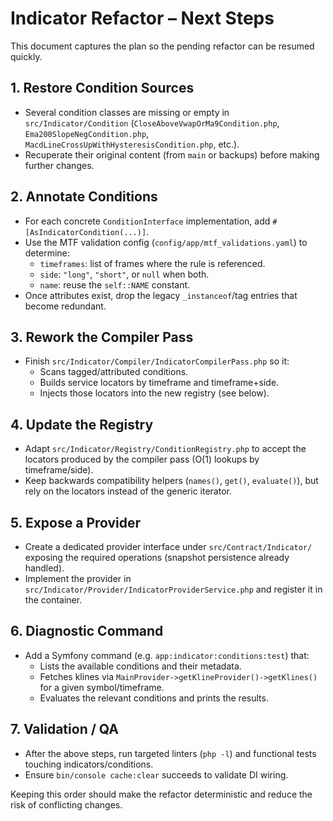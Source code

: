 # Indicator Refactor – Next Steps

This document captures the plan so the pending refactor can be resumed quickly.

## 1. Restore Condition Sources
- Several condition classes are missing or empty in `src/Indicator/Condition` (`CloseAboveVwapOrMa9Condition.php`, `Ema200SlopeNegCondition.php`, `MacdLineCrossUpWithHysteresisCondition.php`, etc.).
- Recuperate their original content (from `main` or backups) before making further changes.

## 2. Annotate Conditions
- For each concrete `ConditionInterface` implementation, add `#[AsIndicatorCondition(...)]`.
- Use the MTF validation config (`config/app/mtf_validations.yaml`) to determine:
  - `timeframes`: list of frames where the rule is referenced.
  - `side`: `"long"`, `"short"`, or `null` when both.
  - `name`: reuse the `self::NAME` constant.
- Once attributes exist, drop the legacy `_instanceof`/tag entries that become redundant.

## 3. Rework the Compiler Pass
- Finish `src/Indicator/Compiler/IndicatorCompilerPass.php` so it:
  - Scans tagged/attributed conditions.
  - Builds service locators by timeframe and timeframe+side.
  - Injects those locators into the new registry (see below).

## 4. Update the Registry
- Adapt `src/Indicator/Registry/ConditionRegistry.php` to accept the locators produced by the compiler pass (O(1) lookups by timeframe/side).
- Keep backwards compatibility helpers (`names()`, `get()`, `evaluate()`), but rely on the locators instead of the generic iterator.

## 5. Expose a Provider
- Create a dedicated provider interface under `src/Contract/Indicator/` exposing the required operations (snapshot persistence already handled).
- Implement the provider in `src/Indicator/Provider/IndicatorProviderService.php` and register it in the container.

## 6. Diagnostic Command
- Add a Symfony command (e.g. `app:indicator:conditions:test`) that:
  - Lists the available conditions and their metadata.
  - Fetches klines via `MainProvider->getKlineProvider()->getKlines()` for a given symbol/timeframe.
  - Evaluates the relevant conditions and prints the results.

## 7. Validation / QA
- After the above steps, run targeted linters (`php -l`) and functional tests touching indicators/conditions.
- Ensure `bin/console cache:clear` succeeds to validate DI wiring.

Keeping this order should make the refactor deterministic and reduce the risk of conflicting changes.
